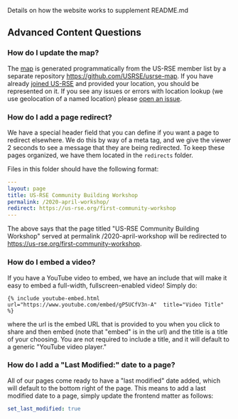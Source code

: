 Details on how the website works to supplement README.md


## Advanced Content Questions

### How do I update the map?

The [map](https://us-rse.org/usrse-map/) is generated programmatically from the US-RSE member list by a separate repository https://github.com/USRSE/usrse-map.  If you
have already [joined US-RSE](https://us-rse.org/join) and provided your location,
you should be represented on it. If you see any issues or errors with location
lookup (we use geolocation of a named location) please [open an issue](https://github.com/USRSE/usrse-map/issues).

### How do I add a page redirect?

We have a special header field that you can define if you want a page to redirect 
elsewhere. We do this by way of a meta tag, and we give the viewer 2 seconds
to see a message that they are being redirected.  To keep these pages
organized, we have them located in the `redirects` folder.  

Files in this folder should have the following format:

```yaml
---
layout: page
title: US-RSE Community Building Workshop
permalink: /2020-april-workshop/
redirect: https://us-rse.org/first-community-workshop
---
```

The above says that the page titled "US-RSE Community Building Workshop" served
at permalink /2020-april-workshop will be redirected to 
https://us-rse.org/first-community-workshop.


### How do I embed a video?

If you have a YouTube video to embed, we have an include that will make it easy
to embed a full-width, fullscreen-enabled video! Simply do:

```
{% include youtube-embed.html url="https://www.youtube.com/embed/gP5UCfV3n-A"  title="Video Title" %}
```

where the url is the embed URL that is provided to you when you click to share
and then embed (note that "embed" is in the url) and the title is a title of your
choosing. You are not required to include a title, and it will default to a generic
"YouTube video player."

### How do I add a "Last Modified:" date to a page?

All of our pages come ready to have a "last modified" date added, which will default to the bottom
right of the page. This means to add a last modified date to a page, simply update the frontend matter as follows:

```yaml
set_last_modified: true
```
